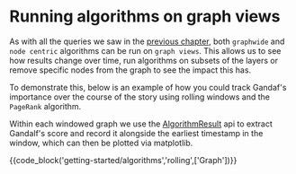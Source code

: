 # Running algorithms on graph views 

As with all the queries we saw in the [previous chapter](../views/1_intro.md), both `graphwide` and `node centric` algorithms can be run on `graph views`. This allows us to see how results change over time, run algorithms on subsets of the layers or remove specific nodes from the graph to see the impact this has. 

To demonstrate this, below is an example of how you could track Gandaf's importance over the course of the story using rolling windows and the `PageRank` algorithm. 

Within each windowed graph we use the [AlgorithmResult](https://docs.raphtory.com/en/master/reference/algorithms/algorithmresult.html) api to extract Gandalf's score and record it alongside the earliest timestamp in the window, which can then be plotted via matplotlib.


{{code_block('getting-started/algorithms','rolling',['Graph'])}}